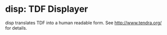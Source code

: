 # disp: TDF Displayer

disp translates TDF into a human readable form.
See <http://www.tendra.org/> for details.

